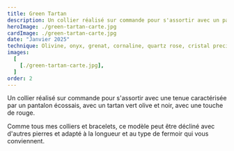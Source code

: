 ```yaml
---
title: Green Tartan
description: Un collier réalisé sur commande pour s'assortir avec un pantalon écossais à dominante vert olive et noir.
heroImage: ./green-tartan-carte.jpg
cardImage: ./green-tartan-carte.jpg
date: "Janvier 2025"
technique: Olivine, onyx, grenat, cornaline, quartz rose, cristal preciosa, perles de rocaille, inox 304L doré à l'or 18K, 
images:
  [
    [./green-tartan-carte.jpg],
  ]
order: 2
---
```


Un collier réalisé sur commande pour s'assortir avec une tenue caractérisée par un pantalon écossais, avec un tartan vert olive et noir, avec une touche de rouge.

Comme tous mes colliers et bracelets, ce modèle peut être décliné avec d'autres pierres et adapté à la longueur et au type de fermoir qui vous conviennent.